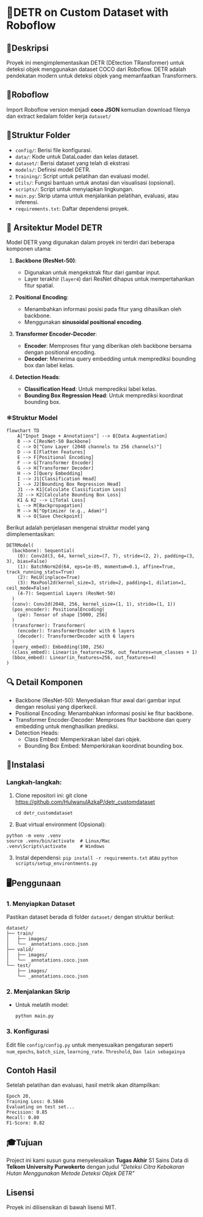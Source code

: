 # 🚀DETR on Custom Dataset with Roboflow

## 📖Deskripsi
Proyek ini mengimplementasikan DETR (DEtection TRansformer) untuk deteksi objek menggunakan dataset COCO dari Roboflow. DETR adalah pendekatan modern untuk deteksi objek yang memanfaatkan Transformers.

## 🤖Roboflow
Import Roboflow version menjadi **coco JSON** kemudian download filenya dan extract kedalam folder kerja `dataset/`

## 📂Struktur Folder
- `config/`: Berisi file konfigurasi.
- `data/`: Kode untuk DataLoader dan kelas dataset.
- `dataset/`: Berisi dataset yang telah di ekstrasi
- `models/`: Definisi model DETR.
- `training/`: Script untuk pelatihan dan evaluasi model.
- `utils/`: Fungsi bantuan untuk anotasi dan visualisasi (opsional).
- `scripts/`: Script untuk menyiapkan lingkungan.
- `main.py`: Skrip utama untuk menjalankan pelatihan, evaluasi, atau inferensi.
- `requirements.txt`: Daftar dependensi proyek.

## 🧠 Arsitektur Model DETR

Model DETR yang digunakan dalam proyek ini terdiri dari beberapa komponen utama:

1. **Backbone (ResNet-50)**: 
   - Digunakan untuk mengekstrak fitur dari gambar input.
   - Layer terakhir (`layer4`) dari ResNet dihapus untuk mempertahankan fitur spatial.
   
2. **Positional Encoding**:
   - Menambahkan informasi posisi pada fitur yang dihasilkan oleh backbone.
   - Menggunakan **sinusoidal positional encoding**.

3. **Transformer Encoder-Decoder**:
   - **Encoder**: Memproses fitur yang diberikan oleh backbone bersama dengan positional encoding.
   - **Decoder**: Menerima query embedding untuk memprediksi bounding box dan label kelas.

4. **Detection Heads**:
   - **Classification Head**: Untuk memprediksi label kelas.
   - **Bounding Box Regression Head**: Untuk memprediksi koordinat bounding box.

### ⚛️Struktur Model

```mermaid
flowchart TD
    A["Input Image + Annotations"] --> B[Data Augmentation]
    B --> C[ResNet-50 Backbone]
    C --> D["Conv Layer (2048 channels to 256 channels)"]
    D --> E[Flatten Features]
    E --> F[Positional Encoding]
    F --> G[Transformer Encoder]
    G --> H[Transformer Decoder]
    H --> I[Query Embedding]
    I --> J1[Classification Head]
    I --> J2[Bounding Box Regression Head]
    J1 --> K1[Calculate Classification Loss]
    J2 --> K2[Calculate Bounding Box Loss]
    K1 & K2 --> L[Total Loss]
    L --> M[Backpropagation]
    M --> N["Optimizer (e.g., Adam)"]
    N --> O[Save Checkpoint]
```

Berikut adalah penjelasan mengenai struktur model yang diimplementasikan:

```plaintext
DETRModel(
  (backbone): Sequential(
    (0): Conv2d(3, 64, kernel_size=(7, 7), stride=(2, 2), padding=(3, 3), bias=False)
    (1): BatchNorm2d(64, eps=1e-05, momentum=0.1, affine=True, track_running_stats=True)
    (2): ReLU(inplace=True)
    (3): MaxPool2d(kernel_size=3, stride=2, padding=1, dilation=1, ceil_mode=False)
    (4-7): Sequential Layers (ResNet-50)
  )
  (conv): Conv2d(2048, 256, kernel_size=(1, 1), stride=(1, 1))
  (pos_encoder): PositionalEncoding(
    (pe): Tensor of shape [5000, 256]
  )
  (transformer): Transformer(
    (encoder): TransformerEncoder with 6 layers
    (decoder): TransformerDecoder with 6 layers
  )
  (query_embed): Embedding(100, 256)
  (class_embed): Linear(in_features=256, out_features=num_classes + 1)
  (bbox_embed): Linear(in_features=256, out_features=4)
)
```

## 🔍 Detail Komponen
- Backbone (ResNet-50): Menyediakan fitur awal dari gambar input dengan resolusi yang diperkecil.
- Positional Encoding: Menambahkan informasi posisi ke fitur backbone.
- Transformer Encoder-Decoder: Memproses fitur backbone dan query embedding untuk menghasilkan prediksi.
- Detection Heads:
  - Class Embed: Memperkirakan label dari objek.
  - Bounding Box Embed: Memperkirakan koordinat bounding box.

## 👾Instalasi
### Langkah-langkah:
1. Clone repositori ini:
git clone https://github.com/HulwanulAzkaP/detr_customdataset

    ```cd detr_customdataset```

2. Buat virtual environment (Opsional):
```
python -m venv .venv
source .venv/bin/activate  # Linux/Mac
.venv\Scripts\activate     # Windows
```

3. Instal dependensi:
```pip install -r requirements.txt``` atau ```python scripts/setup_environtments.py```

## 🖥️Penggunaan
### 1. Menyiapkan Dataset
Pastikan dataset berada di folder `dataset/` dengan struktur berikut:
```
dataset/
├── train/
│   ├── images/
│   └── _annotations.coco.json
├── valid/
│   ├── images/
│   └── _annotations.coco.json
└── test/
    ├── images/
    └── _annotations.coco.json
```
### 2. Menjalankan Skrip
- Untuk melatih model:

    ```python main.py```

### 3. Konfigurasi
Edit file `config/config.py` untuk menyesuaikan pengaturan seperti `num_epochs`, `batch_size`, `learning_rate`. `Threshold`, `Dan lain sebagainya`

## Contoh Hasil
Setelah pelatihan dan evaluasi, hasil metrik akan ditampilkan:
```
Epoch 20, 
Training Loss: 0.5846
Evaluating on test set...
Precision: 0.85
Recall: 0.80
F1-Score: 0.82
```
## 🎓Tujuan
Project ini kami susun guna menyelesaikan **Tugas Akhir** S1 Sains Data di **Telkom University Purwokerto** dengan judul _"Deteksi Citra Kebakaran Hutan Menggunakan Metode Deteksi Objek DETR"_

## Lisensi
Proyek ini dilisensikan di bawah lisensi MIT.
